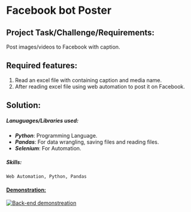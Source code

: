 # Facebook bot Poster

## Project Task/Challenge/Requirements:
Post images/videos to Facebook with caption.

## Required features:
  1. Read an excel file with containing caption and media name.
  2. After reading excel file using web automation to post it on Facebook.

## Solution:
##### Lanuguages/Libraries used: 
  * ***Python***: Programming Language.
  * ***Pandas***: For data wrangling, saving files and reading files.
  * ***Selenium***: For Automation.
##### Skills: 
    Web Automation, Python, Pandas

#### [Demonstration:](https://www.youtube.com/watch?v=ZvQ02Bme-b8)
[![Back-end demonstreation](https://img.youtube.com/vi/ZvQ02Bme-b8/0.jpg)](https://www.youtube.com/watch?v=ZvQ02Bme-b8)
